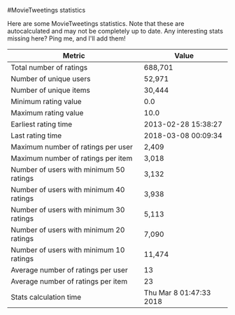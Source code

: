 #MovieTweetings statistics

Here are some MovieTweetings statistics. Note that these are autocalculated and may not be completely up to date. Any interesting stats missing here? Ping me, and I'll add them!

Metric | Value
--- | ---
Total number of ratings                 | 688,701
Number of unique users                  | 52,971
Number of unique items                  | 30,444
Minimum rating value                    | 0.0
Maximum rating value                    | 10.0
Earliest rating time                    | 2013-02-28 15:38:27
Last rating time                        | 2018-03-08 00:09:34
Maximum number of ratings per user      | 2,409
Maximum number of ratings per item      | 3,018
Number of users with minimum 50 ratings | 3,132
Number of users with minimum 40 ratings | 3,938
Number of users with minimum 30 ratings | 5,113
Number of users with minimum 20 ratings | 7,090
Number of users with minimum 10 ratings | 11,474
Average number of ratings per user      | 13
Average number of ratings per item      | 23
Stats calculation time                  | Thu Mar  8 01:47:33 2018

